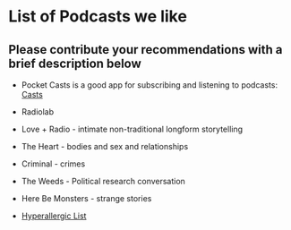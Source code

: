 # List of Podcasts we like

## Please contribute your recommendations with a brief description below

* Pocket Casts is a good app for subscribing and listening to podcasts: [Casts](https://itunes.apple.com/us/app/pocket-casts/id414834813?mt=8)

* Radiolab
* Love + Radio - intimate non-traditional longform storytelling
* The Heart - bodies and sex and relationships
* Criminal - crimes
* The Weeds - Political research conversation
* Here Be Monsters - strange stories
* [Hyperallergic List](https://hyperallergic.com/333437/art-and-culture-podcast-episodes-you-should-hear/)
